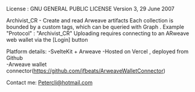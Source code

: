 License : GNU GENERAL PUBLIC LICENSE Version 3, 29 June 2007

Archivist_CR - Create and read Arweave artifacts
Each collection is bounded by a custom tags, which can be queried with Graph .  Example  "Protocol" :   "Archivist_CR"
Uploading requires connecting to an ARweave web wallet via the [Login] button 

Platform details:
-SvelteKit + Arweave
-Hosted on Vercel , deployed from Github    
-Arweave wallet connector(https://github.com/jfbeats/ArweaveWalletConnector)  


Contact me: Petercli@hotmail.com


